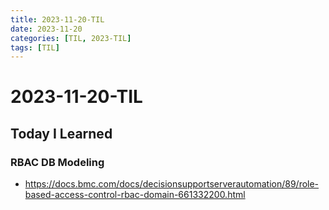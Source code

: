 ```yaml
---
title: 2023-11-20-TIL
date: 2023-11-20
categories: [TIL, 2023-TIL]
tags: [TIL]
---
```


# 2023-11-20-TIL

## Today I Learned

### RBAC DB Modeling

- https://docs.bmc.com/docs/decisionsupportserverautomation/89/role-based-access-control-rbac-domain-661332200.html
